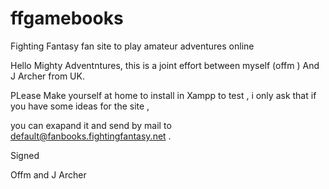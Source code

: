# ffgamebooks
Fighting Fantasy fan site to play amateur adventures online

Hello Mighty Adventntures, this is a joint effort between myself (offm ) And J Archer from UK.

PLease Make yourself at home to install in Xampp to test , i only ask that if you have some ideas for the site ,

you can exapand it and send by mail to default@fanbooks.fightingfantasy.net .

Signed 

Offm and J Archer

